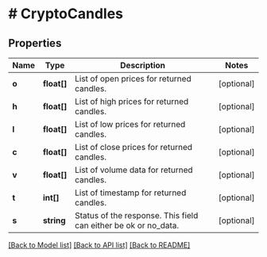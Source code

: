 # # CryptoCandles

## Properties

Name | Type | Description | Notes
------------ | ------------- | ------------- | -------------
**o** | **float[]** | List of open prices for returned candles. | [optional]
**h** | **float[]** | List of high prices for returned candles. | [optional]
**l** | **float[]** | List of low prices for returned candles. | [optional]
**c** | **float[]** | List of close prices for returned candles. | [optional]
**v** | **float[]** | List of volume data for returned candles. | [optional]
**t** | **int[]** | List of timestamp for returned candles. | [optional]
**s** | **string** | Status of the response. This field can either be ok or no_data. | [optional]

[[Back to Model list]](../../README.md#models) [[Back to API list]](../../README.md#endpoints) [[Back to README]](../../README.md)
